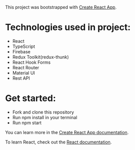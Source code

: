 This project was bootstrapped with [Create React App](https://github.com/facebook/create-react-app).

# Technologies used in project:
- React
- TypeScript
- Firebase
- Redux Toolkit(redux-thunk)
- React Hook Forms
- React Router
- Material UI
- Rest API

# Get started:
- Fork and clone this repository
- Run npm install in your terminal
- Run npm start

You can learn more in the [Create React App documentation](https://facebook.github.io/create-react-app/docs/getting-started).

To learn React, check out the [React documentation](https://reactjs.org/).
